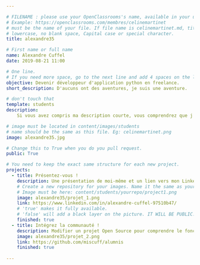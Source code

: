 ```yaml
---

# FILENAME : please use your OpenClassrooms's name, available in your url.
# Example: https://openclassrooms.com/membres/celinemartinet
# must be the name of your file. If file name is celinemartinet.md, title is celinemartinet.
# lowercase, no blank space, Capital case or special character.
title: alexandre35

# First name or full name
name: Alexandre Cuffel
date: 2019-08-21 11:00

# One line.
# If you need more space, go to the next line and add 4 spaces on the left, as in 'description'.
objective: Devenir développeur d'application python en freelance.
short_description: D'aucuns ont des aventures, je suis une aventure.

# don't touch that
template: students
description:
    Si vous avez compris ma description courte, vous comprendrez que j'aime le cinéma, mais aussi les voyages, la lecture, le  sport et bien sûr les nouvelles technologies. A 30 ans et après de nombreuses expériences professionnels, j'ai enfin trouver un métier qui me permettra de développer ma curiosité, d'acquérir de nouvelles compétences et de pouvoir choisir des projets qui incarnent mes valeurs.

# image must be located in content/images/students
# name should be the same as this file. Eg: celinemartinet.png
image: alexandre35.jpg

# Change this to True when you do you pull request.
public: True

# You need to keep the exact same structure for each new project.
projects:
  - title: Présentez-vous !
    description: Une présentation de moi-même et un lien vers mon LinkedIn.
    # Create a new repository for your images. Name it the same as your nickname and profile picture.
    # Image must be here: content/students/yourrepo/project1.png
    image: alexandre35/projet_1.png
    link: https://www.linkedin.com/in/alexandre-cuffel-97510b47/
    # 'true' makes it fully available.
    # 'false' will add a black layer on the picture. IT WILL BE PUBLIC!
    finished: true
  - title: Intégrez la communauté !
    description: Modifier un projet Open Source pour comprendre le fonctionnement de Git, de Github et des pull requests. 
    image: alexandre35/projet_2.png
    link: https://github.com/miscuff/alumnis
    finished: true
    
---
```

